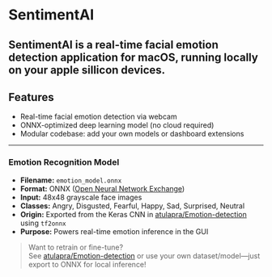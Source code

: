 # SentimentAI

**SentimentAI** is a real-time facial emotion detection application for macOS, running locally on your apple sillicon devices.
---

## Features

- Real-time facial emotion detection via webcam
- ONNX-optimized deep learning model (no cloud required)
- Modular codebase: add your own models or dashboard extensions

---

### Emotion Recognition Model

- **Filename:** `emotion_model.onnx`
- **Format:** ONNX ([Open Neural Network Exchange](https://onnx.ai/))
- **Input:** 48x48 grayscale face images
- **Classes:** Angry, Disgusted, Fearful, Happy, Sad, Surprised, Neutral
- **Origin:** Exported from the Keras CNN in [atulapra/Emotion-detection](https://github.com/atulapra/Emotion-detection) using `tf2onnx`
- **Purpose:** Powers real-time emotion inference in the GUI

> Want to retrain or fine-tune?  
> See [atulapra/Emotion-detection](https://github.com/atulapra/Emotion-detection) or use your own dataset/model—just export to ONNX for local inference!
